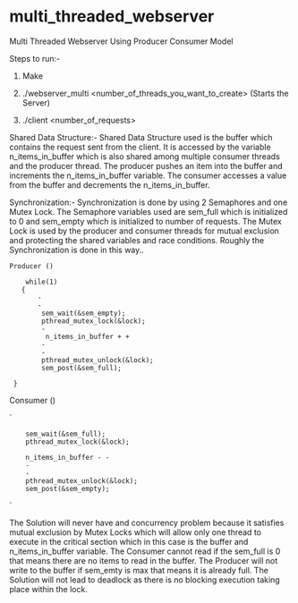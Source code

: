 # multi_threaded_webserver
Multi Threaded Webserver Using Producer Consumer Model

Steps to run:-

1. Make

2. ./webserver_multi <port> <number_of_threads_you_want_to_create> (Starts the Server)
  
3. ./client <localhost eg.127.0.0.1> <port> <number_of_requests>
  
  
Shared Data Structure:-
Shared Data Structure used is the buffer which contains the request sent from the client. It is accessed by the variable n_items_in_buffer which is also shared among multiple consumer threads and the producer thread. The producer pushes an item into the buffer and increments the n_items_in_buffer variable. The consumer accesses a value from the buffer and decrements the n_items_in_buffer.

Synchronization:-
Synchronization is done by using 2 Semaphores and one Mutex Lock. The Semaphore variables used are sem_full which is initialized to 0 and sem_empty which is initialized to  number of requests. The Mutex Lock is used by the producer and consumer threads for mutual exclusion and protecting the shared variables and race conditions.
Roughly the Synchronization is done in this way..

    Producer ()
  
```{{
    while(1)
   {
       -
       -
        sem_wait(&sem_empty); 
        pthread_mutex_lock(&lock);
        -
         n_items_in_buffer + +
        -
        -
        pthread_mutex_unlock(&lock);
        sem_post(&sem_full);
    
 }
```

  Consumer ()
  
`
    
        sem_wait(&sem_full); 
        pthread_mutex_lock(&lock);
        
        n_items_in_buffer - - 
        -
        -
        pthread_mutex_unlock(&lock);
        sem_post(&sem_empty);
  
`


The Solution will never have and concurrency problem because it satisfies mutual exclusion by Mutex Locks which will allow only one thread to execute in the critical section which in this case is the buffer and n_items_in_buffer variable. The Consumer cannot read if the sem_full is 0 that means there are no items to read in the buffer. The Producer will not write to the buffer if sem_emty is max that means it is already full. The Solution will not lead to deadlock as there is no blocking execution taking place within the lock.
